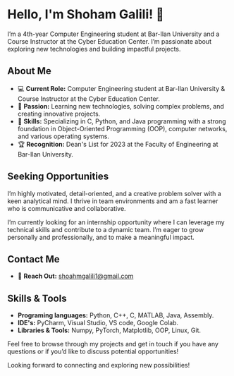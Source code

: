 # Hello, I'm Shoham Galili! 👋

I’m a 4th-year Computer Engineering student at Bar-Ilan University and a Course Instructor at the Cyber Education Center. I’m passionate about exploring new technologies and building impactful projects.

## About Me

- 💻 **Current Role:** Computer Engineering student at Bar-Ilan University & Course Instructor at the Cyber Education Center.
- 🚀 **Passion:** Learning new technologies, solving complex problems, and creating innovative projects.
- 🎯 **Skills:** Specializing in C, Python, and Java programming with a strong foundation in Object-Oriented Programming (OOP), computer networks, and various operating systems.
- 🏆 **Recognition:** Dean's List for 2023 at the Faculty of Engineering at Bar-Ilan University.

## Seeking Opportunities

I’m highly motivated, detail-oriented, and a creative problem solver with a keen analytical mind. I thrive in team environments and am a fast learner who is communicative and collaborative. 

I’m currently looking for an internship opportunity where I can leverage my technical skills and contribute to a dynamic team. I’m eager to grow personally and professionally, and to make a meaningful impact.

## Contact Me

- 📧 **Reach Out:** [shoahmgalili1@gmail.com](mailto:shoahmgalili1@gmail.com)

## Skills & Tools

- **Programing languages:** Python, C++, C, MATLAB, Java, Assembly.
- **IDE's:** PyCharm, Visual Studio, VS code, Google Colab.
- **Libraries & Tools:** Numpy, PyTorch, Matplotlib, OOP, Linux, Git.

Feel free to browse through my projects and get in touch if you have any questions or if you’d like to discuss potential opportunities!

Looking forward to connecting and exploring new possibilities!

